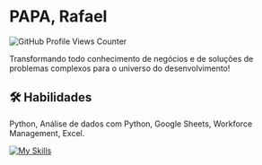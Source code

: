 # PAPA, Rafael
![GitHub Profile Views Counter](https://komarev.com/ghpvc/?username=caioross&color=blue&style=flat)

Transformando todo conhecimento de negócios e de soluções de problemas complexos para o universo do desenvolvimento!


## 🛠 Habilidades
Python, Análise de dados com Python, Google Sheets, Workforce Management, Excel.


[![My Skills](https://skillicons.dev/icons?i=anaconda,androidstudio,arduino,aws,bash,blender,bootstrap,c,cs,cpp,cloudflare,codepen,css,discord,bots,django,docker,flask,gcp,git,github,githubactions,gitlab,gmail,go,heroku,html,ai,java,js,jenkins,jquery,kubernetes,linkedin,lua,md,mint,mongodb,nginx,nodejs,notion,npm,php,pnpm,powershell,pycharm,py,pytorch,redis,replit,sqlite,stackoverflow,selenium,tensorflow,unreal,vim,visualstudio,vscode,vue,webpack,windows,workers&perline=31)](https://skillicons.dev)

